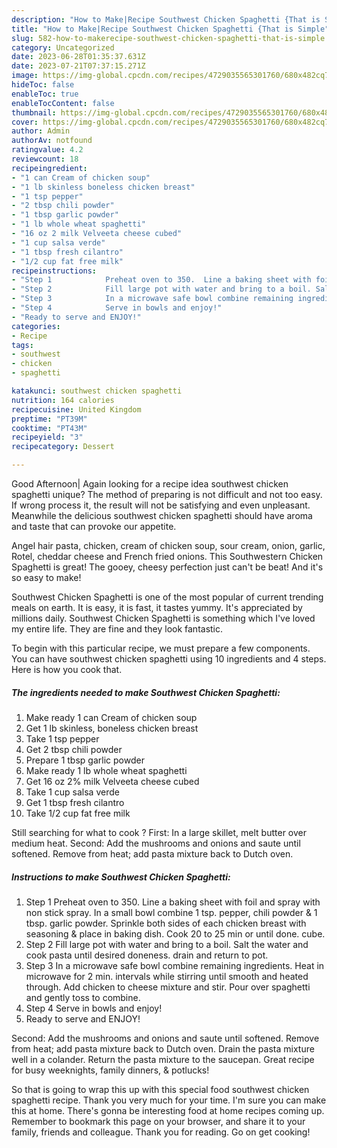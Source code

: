 ```yaml
---
description: "How to Make|Recipe Southwest Chicken Spaghetti {That is Simple"
title: "How to Make|Recipe Southwest Chicken Spaghetti {That is Simple"
slug: 582-how-to-makerecipe-southwest-chicken-spaghetti-that-is-simple
category: Uncategorized
date: 2023-06-28T01:35:37.631Z
date: 2023-07-21T07:37:15.271Z
image: https://img-global.cpcdn.com/recipes/4729035565301760/680x482cq70/southwest-chicken-spaghetti-recipe-main-photo.jpg
hideToc: false
enableToc: true
enableTocContent: false
thumbnail: https://img-global.cpcdn.com/recipes/4729035565301760/680x482cq70/southwest-chicken-spaghetti-recipe-main-photo.jpg
cover: https://img-global.cpcdn.com/recipes/4729035565301760/680x482cq70/southwest-chicken-spaghetti-recipe-main-photo.jpg
author: Admin
authorAv: notfound
ratingvalue: 4.2
reviewcount: 18
recipeingredient:
- "1 can Cream of chicken soup"
- "1 lb skinless boneless chicken breast"
- "1 tsp pepper"
- "2 tbsp chili powder"
- "1 tbsp garlic powder"
- "1 lb whole wheat spaghetti"
- "16 oz 2 milk Velveeta cheese cubed"
- "1 cup salsa verde"
- "1 tbsp fresh cilantro"
- "1/2 cup fat free milk"
recipeinstructions:
- "Step 1            Preheat oven to 350.  Line a baking sheet with foil and spray with non stick spray.  In a small bowl combine 1 tsp. pepper, chili powder &amp; 1 tbsp. garlic powder.  Sprinkle both sides of each chicken breast with seasoning &amp; place in baking dish.   Cook 20 to 25 min or until done. cube."
- "Step 2            Fill large pot with water and bring to a boil. Salt the water and cook pasta until desired doneness. drain and return to pot."
- "Step 3            In a microwave safe bowl combine remaining ingredients. Heat in microwave for 2 min. intervals while stirring until smooth and heated through.  Add chicken to cheese mixture and stir.  Pour over spaghetti and gently toss to combine."
- "Step 4            Serve in bowls and enjoy!"
- "Ready to serve and ENJOY!"
categories:
- Recipe
tags:
- southwest
- chicken
- spaghetti

katakunci: southwest chicken spaghetti 
nutrition: 164 calories
recipecuisine: United Kingdom
preptime: "PT39M"
cooktime: "PT43M"
recipeyield: "3"
recipecategory: Dessert

---
```



Good Afternoon| Again looking for a recipe idea southwest chicken spaghetti unique? The method of preparing is not difficult and not too easy. If wrong process it, the result will not be satisfying and even unpleasant. Meanwhile the delicious southwest chicken spaghetti should have aroma and taste that can provoke our appetite.





Angel hair pasta, chicken, cream of chicken soup, sour cream, onion, garlic, Rotel, cheddar cheese and French fried onions. This Southwestern Chicken Spaghetti is great! The gooey, cheesy perfection just can&#39;t be beat! And it&#39;s so easy to make!

Southwest Chicken Spaghetti is one of the most popular of current trending meals on earth. It is easy, it is fast, it tastes yummy. It's appreciated by millions daily. Southwest Chicken Spaghetti is something which I've loved my entire life. They are fine and they look fantastic.


To begin with this particular recipe, we must prepare a few components. You can have southwest chicken spaghetti using 10 ingredients and 4 steps. Here is how you cook that.

<!--inarticleads1-->

##### The ingredients needed to make Southwest Chicken Spaghetti:

1. Make ready 1 can Cream of chicken soup
1. Get 1 lb skinless, boneless chicken breast
1. Take 1 tsp pepper
1. Get 2 tbsp chili powder
1. Prepare 1 tbsp garlic powder
1. Make ready 1 lb whole wheat spaghetti
1. Get 16 oz 2% milk Velveeta cheese cubed
1. Take 1 cup salsa verde
1. Get 1 tbsp fresh cilantro
1. Take 1/2 cup fat free milk


Still searching for what to cook ? First: In a large skillet, melt butter over medium heat. Second: Add the mushrooms and onions and saute until softened. Remove from heat; add pasta mixture back to Dutch oven. 

<!--inarticleads2-->

##### Instructions to make Southwest Chicken Spaghetti:

1. Step 1            Preheat oven to 350.  Line a baking sheet with foil and spray with non stick spray.  In a small bowl combine 1 tsp. pepper, chili powder &amp; 1 tbsp. garlic powder.  Sprinkle both sides of each chicken breast with seasoning &amp; place in baking dish.   Cook 20 to 25 min or until done. cube.
1. Step 2            Fill large pot with water and bring to a boil. Salt the water and cook pasta until desired doneness. drain and return to pot.
1. Step 3            In a microwave safe bowl combine remaining ingredients. Heat in microwave for 2 min. intervals while stirring until smooth and heated through.  Add chicken to cheese mixture and stir.  Pour over spaghetti and gently toss to combine.
1. Step 4            Serve in bowls and enjoy!
1. Ready to serve and ENJOY!

Second: Add the mushrooms and onions and saute until softened. Remove from heat; add pasta mixture back to Dutch oven. Drain the pasta mixture well in a colander. Return the pasta mixture to the saucepan. Great recipe for busy weeknights, family dinners, &amp; potlucks! 

So that is going to wrap this up with this special food southwest chicken spaghetti recipe. Thank you very much for your time. I'm sure you can make this at home. There's gonna be interesting food at home recipes coming up. Remember to bookmark this page on your browser, and share it to your family, friends and colleague. Thank you for reading. Go on get cooking!
